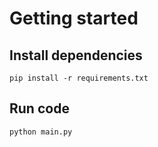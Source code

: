 # Getting started

## Install dependencies

<code>pip install -r requirements.txt</code>

## Run code

<code>python main.py</code>
